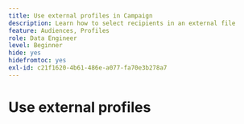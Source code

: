 ```yaml
---
title: Use external profiles in Campaign
description: Learn how to select recipients in an external file
feature: Audiences, Profiles
role: Data Engineer
level: Beginner
hide: yes
hidefromtoc: yes
exl-id: c21f1620-4b61-486e-a077-fa70e3b278a7
---
```

# Use external profiles
